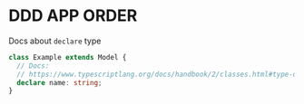 # **DDD APP ORDER**

Docs about `declare` type

```ts
class Example extends Model {
  // Docs:
  // https://www.typescriptlang.org/docs/handbook/2/classes.html#type-only-field-declarations
  declare name: string;
}
```
